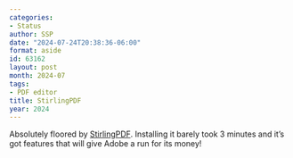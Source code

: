 ```yaml
---
categories:
- Status
author: SSP
date: "2024-07-24T20:38:36-06:00"
format: aside
id: 63162
layout: post
month: 2024-07
tags:
- PDF editor
title: StirlingPDF
year: 2024
---
```


Absolutely floored by [StirlingPDF](https://stirlingtools.com/). Installing it barely took 3 minutes and it’s got features that will give Adobe a run for its money!
